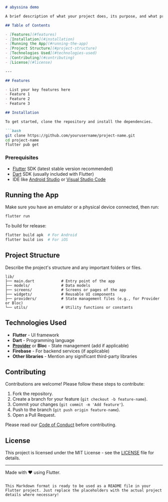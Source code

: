 
```markdown
# abyssina demo

A brief description of what your project does, its purpose, and what problem it aims to solve.

## Table of Contents

- [Features](#features)
- [Installation](#installation)
- [Running the App](#running-the-app)
- [Project Structure](#project-structure)
- [Technologies Used](#technologies-used)
- [Contributing](#contributing)
- [License](#license)

---

## Features

- List your key features here
- Feature 1
- Feature 2
- Feature 3

## Installation

To get started, clone the repository and install the dependencies.

```bash
git clone https://github.com/yourusername/project-name.git
cd project-name
flutter pub get
```

### Prerequisites

- [Flutter](https://flutter.dev/docs/get-started/install) SDK (latest stable version recommended)
- [Dart](https://dart.dev/get-dart) SDK (usually included with Flutter)
- IDE like [Android Studio](https://developer.android.com/studio) or [Visual Studio Code](https://code.visualstudio.com/)

## Running the App

Make sure you have an emulator or a physical device connected, then run:

```bash
flutter run
```

To build for release:

```bash
flutter build apk  # For Android
flutter build ios  # For iOS
```

## Project Structure

Describe the project's structure and any important folders or files.

```plaintext
lib/
├── main.dart            # Entry point of the app
├── models/              # Data models
├── screens/             # Screens or pages of the app
├── widgets/             # Reusable UI components
├── providers/           # State management files (e.g., for Provider or Bloc)
└── utils/               # Utility functions or constants
```

## Technologies Used

- **Flutter** - UI framework
- **Dart** - Programming language
- **[Provider](https://pub.dev/packages/provider)** or **Bloc** - State management (add if applicable)
- **Firebase** - For backend services (if applicable)
- **Other libraries** - Mention any significant third-party libraries

## Contributing

Contributions are welcome! Please follow these steps to contribute:

1. Fork the repository.
2. Create a branch for your feature (`git checkout -b feature-name`).
3. Commit your changes (`git commit -m 'Add feature'`).
4. Push to the branch (`git push origin feature-name`).
5. Open a Pull Request.

Please read our [Code of Conduct](CODE_OF_CONDUCT.md) before contributing.

## License

This project is licensed under the MIT License - see the [LICENSE](LICENSE) file for details.

---

Made with ❤️ using Flutter.
```

This Markdown format is ready to be used as a README file in your Flutter project. Just replace the placeholders with the actual project details where necessary!